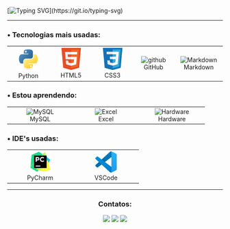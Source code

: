 
<!----------------- Título de Apresentação ----------------------------->
[![Typing SVG](https://readme-typing-svg.herokuapp.com/?color=f9c701&size=35&center=true&vCenter=true&width=1000&lines=Meu+nome+é+Matheus,+Bem+Vindo!)](https://git.io/typing-svg)


<!--------------------- Tecnologias ----------------------------->
<p align="left">
<hr />
<h3 align="left">• Tecnologias mais usadas:</h3>
  <p>
      <table>
          <tr>
              <td align="center" width="140">
                  <img src="https://github.com/devicons/devicon/blob/master/icons/python/python-original.svg" width="55" height="55" alt="Python"/>
                  <br>Python
              </td>
              <td align="center" width="140">
                  <img src="https://raw.githubusercontent.com/devicons/devicon/master/icons/html5/html5-original.svg" width="53" height="53" alt="HTML5"/>
                  <br>HTML5
              </td>
              <td align="center" width="140">
                  <img src="https://raw.githubusercontent.com/devicons/devicon/master/icons/css3/css3-original.svg" width="53" height="53" alt="CSS3"/>
                  <br>CSS3
              </td>
              <td align="center" width="140">
                  <img src="https://skillicons.dev/icons?i=github" width="52" height="52" alt="github"/>
                  <br>GitHub
              </td>
              <td align="center" width="140">
                  <img src="https://skillicons.dev/icons?i=md" width="52" height="52" alt="Markdown"/>
                  <br>Markdown
              </td>
          </tr>
      </table>
  </p>
</p>         

           
<!------------------------ Estou aprendendo ------------------------------->
<h3 align="left">• Estou aprendendo:</h3>
<p align="center">
  <p>
      <table>
          <tr>
              <td align="center" width="140">
                  <img src="https://skillicons.dev/icons?i=mysql" width="53" height="53" alt="MySQL"/>
                  <br>MySQL
              </td>
              <td align="center" width="140">
                  <img src="https://img.icons8.com/?size=100&id=117561&format=png&color=000000" width="55" height="55" alt="Excel"/>
                  <br>Excel
              </td>
              <td align="center" width="140">
                  <img src="https://img.icons8.com/?size=100&id=HYcGuVv64Nng&format=png&color=000000" width="50" height="50" alt="Hardware"/>
                  <br>Hardware
              </td>
          </tr>
      </table>
  </p>
</p>         


  <!------------------------------ Ferramentas -------------------------------->
<h3 align="left">• IDE's usadas:</h3>
<p align="center">
  <p>
      <table>
          <tr>
              <td align="center" width="140">
                  <img src="https://github.com/devicons/devicon/blob/master/icons/pycharm/pycharm-original.svg" width="51" height="51" alt="PyCharm"/>
                  <br>PyCharm
              </td>
              <td align="center" width="140">
                  <img src="https://github.com/devicons/devicon/blob/master/icons/vscode/vscode-original.svg" width="50" height="50" alt="VSCode"/>
                  <br>VSCode
              </td>
          </tr>
      </table>
  </p>
</p>      


 <!--------------------------------- Contatos -------------------------------------->
<div>
  <hr />
 <h3 align="center">Contatos:</h3>
<p align="center">
  <a href="https://instagram.com/universe_math" target="_blank"><img loading="lazy" src="https://img.shields.io/badge/-Instagram-%23E4405F?style=for-the-badge&logo=instagram&logoColor=white" target="_blank"></a>
  <a href = "mailto:matheus.geneze@gmail.com"><img loading="lazy" src="https://img.shields.io/badge/Gmail-D14836?style=for-the-badge&logo=gmail&logoColor=white" target="_blank"></a>
  <a href="https://www.linkedin.com/in/matheus-geneze-7891a660/" target="_blank"><img loading="lazy" src="https://img.shields.io/badge/-LinkedIn-%230077B5?style=for-the-badge&logo=linkedin&logoColor=white" target="_blank"></a>  
 </p>
</div>
